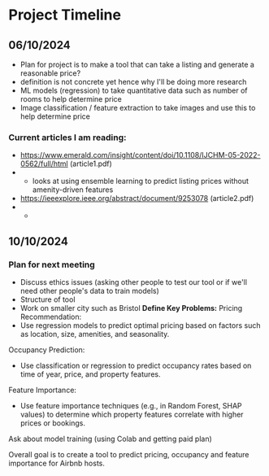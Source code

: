 # Project Timeline

## 06/10/2024
- Plan for project is to make a tool that can take a listing and generate a reasonable price?
- definition is not concrete yet hence why I'll be doing more research
- ML models (regression) to take quantitative data such as number of rooms to help determine price
- Image classification / feature extraction to take images and use this to help determine price

### Current articles I am reading:
- https://www.emerald.com/insight/content/doi/10.1108/IJCHM-05-2022-0562/full/html (article1.pdf)
- - looks at using ensemble learning to predict listing prices without amenity-driven features
- https://ieeexplore.ieee.org/abstract/document/9253078 (article2.pdf)
- - 

## 10/10/2024
### Plan for next meeting
- Discuss ethics issues (asking other people to test our tool or if we'll need other people's data to train models)
- Structure of tool
- Work on smaller city such as Bristol
**Define Key Problems:**
Pricing Recommendation:
- Use regression models to predict optimal pricing based on factors such as location, size, amenities, and seasonality.

Occupancy Prediction:
- Use classification or regression to predict occupancy rates based on time of year, price, and property features.

Feature Importance:
- Use feature importance techniques (e.g., in Random Forest, SHAP values) to determine which property features correlate with higher prices or bookings.

Ask about model training (using Colab and getting paid plan)

Overall goal is to create a tool to predict pricing, occupancy and feature importance for Airbnb hosts.
